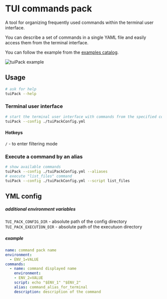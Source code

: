 # TUI commands pack

A tool for organizing frequently used commands within the terminal user interface.

You can describe a set of commands in a single YAML file and easily access them from the terminal interface.

You can follow the example from the [examples catalog](./example).

![tuiPack example](./example/tuiPackExample.gif "Example")

## Usage

```bash
# ask for help
tuiPack --help
```

### Terminal user interface

```bash
# start the terminal user interface with commands from the specified config
tuiPack --config ./tuiPackConfig.yml
```

#### Hotkeys

`/` - to enter filtering mode

### Execute a command by an alias

```bash
# show available commands
tuiPack --config ./tuiPackConfig.yml --aliases
# execute "list_files" command
tuiPack --config ./tuiPackConfig.yml --script list_files
```

## YML config

##### additional environment variables

`TUI_PACK_CONFIG_DIR` - absolute path of the config directory  
`TUI_PACK_EXECUTION_DIR` - absolute path of the executuon directory  

##### example

```yml
name: command pack name
environment:
  - ENV_1=VALUE
commands:
  - name: command displayed name
    environment:
    - ENV_2=VALUE
    script: echo "$ENV_1" "$ENV_2"
    alias: command_alias_for_terminal
    description: description of the command
```
